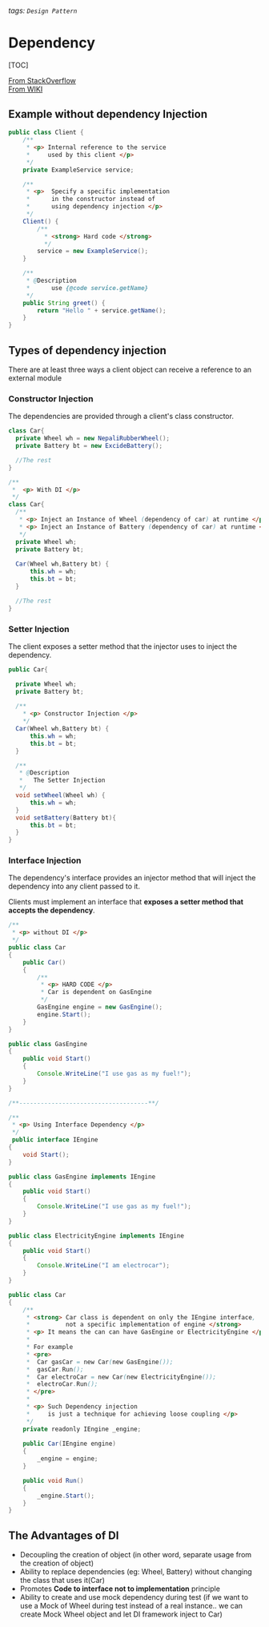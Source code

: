 ###### tags: `Design Pattern`
# Dependency
[TOC]

[From StackOverflow](https://stackoverflow.com/questions/3334578/what-is-dependency-injection)  
[From WIKI](https://en.wikipedia.org/wiki/Dependency_injection)  

## Example without dependency Injection

```java
public class Client {
    /**
     * <p> Internal reference to the service 
     *     used by this client </p>
     */ 
    private ExampleService service;

    /**
     * <p>  Specify a specific implementation 
     *      in the constructor instead of 
     *      using dependency injection </p>
     */
    Client() {
        /**
          * <strong> Hard code </strong>
          */
        service = new ExampleService();
    }

    /**
     * @Description
     *      use {@code service.getName}
     */
    public String greet() {
        return "Hello " + service.getName();
    }
}
```

## Types of dependency injection
There are at least three ways a client object can receive a reference to an external module

### Constructor Injection 
The dependencies are provided through a client's class constructor.  

```java
class Car{
  private Wheel wh = new NepaliRubberWheel();
  private Battery bt = new ExcideBattery();

  //The rest
}

/**
 *  <p> With DI </p>
 */ 
class Car{
  /**
   * <p> Inject an Instance of Wheel (dependency of car) at runtime </p>
   * <p> Inject an Instance of Battery (dependency of car) at runtime </p>
   */
  private Wheel wh;  
  private Battery bt;
  
  Car(Wheel wh,Battery bt) {
      this.wh = wh;
      this.bt = bt;
  }

  //The rest 
}
```

### Setter Injection
The client exposes a setter method that the injector uses to inject the dependency.

```java
public Car{

  private Wheel wh; 
  private Battery bt; 
  
  /**
    * <p> Constructor Injection </p>
    */
  Car(Wheel wh,Battery bt) {
      this.wh = wh;
      this.bt = bt;
  }

  /**
   * @Description
   *   The Setter Injection
   */
  void setWheel(Wheel wh) {
      this.wh = wh;
  }
  void setBattery(Battery bt){
      this.bt = bt;
  }
}
```


### Interface Injection

The dependency's interface provides an injector method that will inject the dependency into any client passed to it.  

Clients must implement an interface that **exposes a setter method that accepts the dependency**.
    
```java
/**
 * <p> without DI </p> 
 */
public class Car
{
    public Car()
    {
        /**
         * <p> HARD CODE </p>
         * Car is dependent on GasEngine 
         */
        GasEngine engine = new GasEngine();
        engine.Start();
    }
}

public class GasEngine
{
    public void Start()
    {
        Console.WriteLine("I use gas as my fuel!");
    }
}

/**------------------------------------**/

/**
 * <p> Using Interface Dependency </p>
 */ 
 public interface IEngine
{
    void Start();
}

public class GasEngine implements IEngine
{
    public void Start()
    {
        Console.WriteLine("I use gas as my fuel!");
    }
}

public class ElectricityEngine implements IEngine
{
    public void Start()
    {
        Console.WriteLine("I am electrocar");
    }
}

public class Car
{
    /**
     * <strong> Car class is dependent on only the IEngine interface, 
     *          not a specific implementation of engine </strong>
     * <p> It means the can can have GasEngine or ElectricityEngine </p>
     * 
     * For example 
     * <pre> 
     *  Car gasCar = new Car(new GasEngine());
     *  gasCar.Run();
     *  Car electroCar = new Car(new ElectricityEngine());
     *  electroCar.Run();
     * </pre>
     * 
     * <p> Such Dependency injection 
     *     is just a technique for achieving loose coupling </p>
     */
    private readonly IEngine _engine;
    
    public Car(IEngine engine)
    {
        _engine = engine;
    }

    public void Run()
    {
        _engine.Start();
    }
}
```

## The Advantages of DI

- Decoupling the creation of object (in other word, separate usage from the creation of object)
- Ability to replace dependencies (eg: Wheel, Battery) without changing the class that uses it(Car)
- Promotes **Code to interface not to implementation** principle
- Ability to create and use mock dependency during test (if we want to use a Mock of Wheel during test instead of a real instance.. we can create Mock Wheel object and let DI framework inject to Car)

